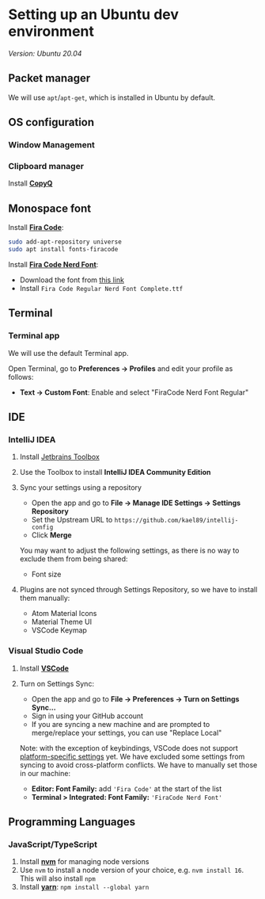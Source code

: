 # Setting up an Ubuntu dev environment

_Version: Ubuntu 20.04_

## Packet manager

We will use `apt`/`apt-get`, which is installed in Ubuntu by default.

## OS configuration

### Window Management

### Clipboard manager

Install **[CopyQ](https://github.com/hluk/CopyQ#debian-10-ubuntu-1804-and-their-derivatives/)**

## Monospace font

Install **[Fira Code](https://github.com/tonsky/FiraCode)**:

```bash
sudo add-apt-repository universe
sudo apt install fonts-firacode
```

Install **[Fira Code Nerd Font](https://github.com/ryanoasis/nerd-fonts/tree/master/patched-fonts/FiraCode)**:

- Download the font from [this link](https://github.com/ryanoasis/nerd-fonts/releases/latest/download/FiraCode.zip)
- Install `Fira Code Regular Nerd Font Complete.ttf`

## Terminal

### Terminal app

We will use the default Terminal app.

Open Terminal, go to **Preferences -> Profiles** and edit your profile as follows:

- **Text → Custom Font**: Enable and select "FiraCode Nerd Font Regular"

## IDE

### IntelliJ IDEA

1. Install [Jetbrains Toolbox](https://www.jetbrains.com/help/idea/installation-guide.html#6ce14e72)
2. Use the Toolbox to install **IntelliJ IDEA Community Edition**
3. Sync your settings using a repository

   - Open the app and go to **File -> Manage IDE Settings -> Settings Repository**
   - Set the Upstream URL to `https://github.com/kael89/intellij-config`
   - Click **Merge**

   You may want to adjust the following settings, as there is no way to exclude them from being shared:

   - Font size

4. Plugins are not synced through Settings Repository, so we have to install them manually:

   - Atom Material Icons
   - Material Theme UI
   - VSCode Keymap

### Visual Studio Code

1. Install **[VSCode](https://code.visualstudio.com/docs/setup/linux#_debian-and-ubuntu-based-distributions)**
2. Turn on Settings Sync:

   - Open the app and go to **File -> Preferences -> Turn on Settings Sync...**
   - Sign in using your GitHub account
   - If you are syncing a new machine and are prompted to merge/replace your settings, you can use "Replace Local"

   Note: with the exception of keybindings, VSCode does not support [platform-specific settings](https://github.com/microsoft/vscode/issues/5595) yet. We have excluded some settings from syncing to avoid cross-platform conflicts. We have to manually set those in our machine:

   - **Editor: Font Family:** add `'Fira Code'` at the start of the list
   - **Terminal > Integrated: Font Family:** `'FiraCode Nerd Font'`

## Programming Languages

### JavaScript/TypeScript

1. Install **[nvm](https://github.com/nvm-sh/nvm#installing-and-updating)** for managing node versions
2. Use `nvm` to install a node version of your choice, e.g. `nvm install 16`. This will also install `npm`
3. Install **[yarn](https://classic.yarnpkg.com/lang/en/docs/install/#mac-stable)**: `npm install --global yarn`
